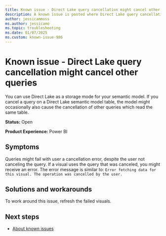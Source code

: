 ```yaml
---
title: Known issue - Direct Lake query cancellation might cancel other queries
description: A known issue is posted where Direct Lake query cancellation might cancel other queries.
author: jessicammoss
ms.author: jessicamo
ms.topic: troubleshooting  
ms.date: 01/07/2025
ms.custom: known-issue-986
---
```


# Known issue - Direct Lake query cancellation might cancel other queries

You can use Direct Lake as a storage mode for your semantic model. If you cancel a query on a Direct Lake semantic model table, the model might occasionally also cause the cancellation of other queries which read the same table.

**Status:** Open

**Product Experience:** Power BI

## Symptoms

Queries might fail with user a cancellation error, despite the user not canceling the query. If a visual uses the query that was canceled, you might receive an error. The error message is similar to: `Error fetching data for this visual. The operation was cancelled by the user.`

## Solutions and workarounds

To work around this issue, refresh the failed visuals.

## Next steps

- [About known issues](https://support.fabric.microsoft.com/known-issues)
